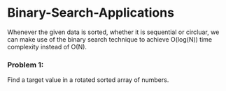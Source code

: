 # Binary-Search-Applications

Whenever the given data is sorted, whether it is sequential or circluar, we can make use of the binary search technique to achieve O(log(N)) time complexity instead of O(N).

### Problem 1:
Find a target value in a rotated sorted array of numbers.
